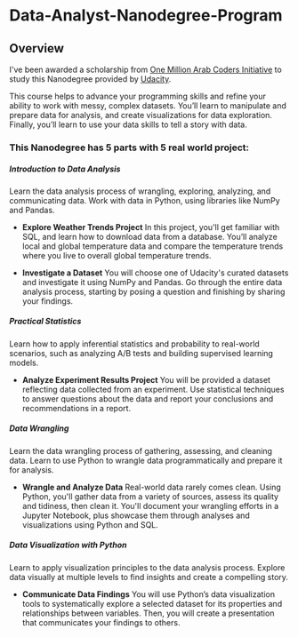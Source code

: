 # Data-Analyst-Nanodegree-Program
## Overview
I've been awarded a scholarship from [One Million Arab Coders Initiative](https://arabcoders.ae/) to study this Nanodegree provided by [Udacity](https://www.udacity.com/course/data-analyst-nanodegree--nd002).

This course helps to advance your programming skills and refine your ability to work with messy, complex datasets. You’ll learn to manipulate and prepare data for analysis, and create visualizations for data exploration. Finally, you’ll learn to use your data skills to tell a story with data.

### This Nanodegree has 5 parts with 5 real world project:
##### Introduction to Data Analysis
Learn the data analysis process of wrangling, exploring, analyzing, and communicating data. Work with data in Python, using libraries like NumPy and Pandas.
* **Explore Weather Trends Project**
In this project, you'll get familiar with SQL, and learn how to download data from a database. You’ll analyze local and global temperature data and compare the temperature trends where you live to overall global temperature trends.

* **Investigate a Dataset**
You will choose one of Udacity's curated datasets and investigate it using NumPy and Pandas. Go through the entire data analysis process, starting by posing a question and finishing by sharing your findings.

##### Practical Statistics
Learn how to apply inferential statistics and probability to real-world scenarios, such as analyzing A/B tests and building supervised learning models.
* **Analyze Experiment Results Project**
You will be provided a dataset reflecting data collected from an experiment. Use statistical techniques to answer questions about the data and report your conclusions and recommendations in a report.


##### Data Wrangling
Learn the data wrangling process of gathering, assessing, and cleaning data. Learn to use Python to wrangle data programmatically and prepare it for analysis.
* **Wrangle and Analyze Data**
Real-world data rarely comes clean. Using Python, you'll gather data from a variety of sources, assess its quality and tidiness, then clean it. You'll document your wrangling efforts in a Jupyter Notebook, plus showcase them through analyses and visualizations using Python and SQL.

##### Data Visualization with Python
Learn to apply visualization principles to the data analysis process. Explore data visually at multiple levels to find insights and create a compelling story.
* **Communicate Data Findings**
You will use Python’s data visualization tools to systematically explore a selected dataset for its properties and relationships between variables. Then, you will create a presentation that communicates your findings to others.
